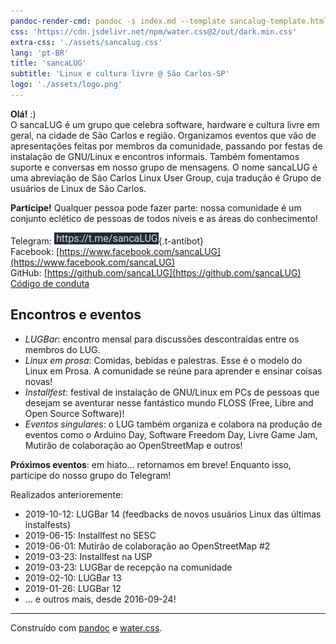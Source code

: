 ```yaml
---
pandoc-render-cmd: pandoc -s index.md --template sancalug-template.html -o index.html
css: 'https://cdn.jsdelivr.net/npm/water.css@2/out/dark.min.css'
extra-css: './assets/sancalug.css'
lang: 'pt-BR'
title: 'sancaLUG'
subtitle: 'Linux e cultura livre @ São Carlos-SP'
logo: './assets/logo.png'
---
```


<!--<nav>-->
<!--  <details open=""> <summary>Sumário</summary>-->
<!--      <ol>-->
<!--      <li>Introdução</li>-->
<!--      <li><a href="#encontros-e-eventos">Encontros e eventos</a></li>-->
<!--      </ol>-->
<!--  </details>-->
<!--</nav>-->

**Olá!** :)  
O sancaLUG é um grupo que celebra software, hardware e cultura livre em geral, na cidade de São Carlos e região.
Organizamos eventos que vão de apresentações feitas por membros da comunidade, passando por festas de instalação de GNU/Linux e encontros informais.
Também fomentamos suporte e conversas em nosso grupo de mensagens. 
O nome sancaLUG é uma abreviação de São Carlos Linux User Group, cuja tradução é Grupo de usuários de Linux de São Carlos.

**Participe!**
Qualquer pessoa pode fazer parte: nossa comunidade é um conjunto eclético de pessoas de todos níveis e as áreas do conhecimento!

Telegram: ![](./assets/tlgrm.png){.t-antibot}  
Facebook: [https://www.facebook.com/sancaLUG](https://www.facebook.com/sancaLUG)  
GitHub: [https://github.com/sancaLUG](https://github.com/sancaLUG)  
[Código de conduta](https://github.com/sancaLUG/documentos/blob/master/codigo-de-conduta.md)

## Encontros e eventos

* *LUGBar*: encontro mensal para discussões descontraídas entre os membros do LUG.
* *Linux em prosa*: Comidas, bebidas e palestras. Esse é o modelo do Linux em Prosa. A comunidade se reúne para aprender e ensinar coisas novas!
* *Installfest*: festival de instalação de GNU/Linux em PCs de pessoas que desejam se aventurar nesse fantástico mundo FLOSS (Free, Libre and Open Source Software)!
* *Eventos singulares*: o LUG também organiza e colabora na produção de eventos como o Arduino Day, Software Freedom Day, Livre Game Jam, Mutirão de colaboração ao OpenStreetMap e outros!

**Próximos eventos**: em hiato... retornamos em breve!
Enquanto isso, participe do nosso grupo do Telegram!

Realizados anterioremente:

* 2019-10-12: LUGBar 14 (feedbacks de novos usuários Linux das últimas instalfests)
* 2019-06-15: Installfest no SESC
* 2019-06-01: Mutirão de colaboração ao OpenStreetMap #2
* 2019-03-23: Installfest na USP
* 2019-03-23: LUGBar de recepção na comunidade
* 2019-02-10: LUGBar 13
* 2019-01-26: LUGBar 12
* ... e outros mais, desde 2016-09-24!


___
Construído com [pandoc](https://pandoc.org/) e [water.css](https://github.com/kognise/water.css).
